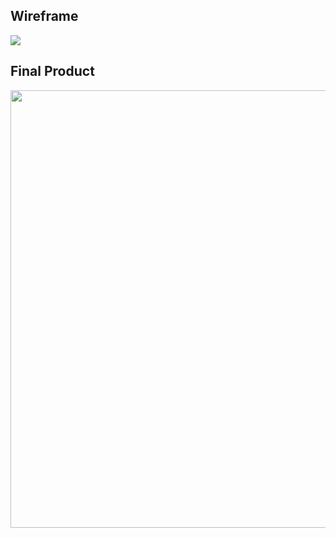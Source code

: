 ## Wireframe
<img src='https://user-images.githubusercontent.com/88151743/176963631-b270eb98-8428-4669-bab1-a4327b170820.png' />

## Final Product
<img src='https://user-images.githubusercontent.com/88151743/176963518-532c4437-c7f9-43fd-9937-5c9ddb9ea8b8.png' height='700px'/>